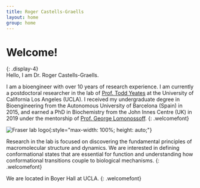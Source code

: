 ```yaml
---
title: Roger Castells-Graells
layout: home
group: home
---
```


# Welcome!
{: .display-4}
<br>
Hello, I am Dr. Roger Castells-Graells.

I am a bioengineer with over 10 years of research experience. I am currently a postdoctoral researcher in the lab of [Prof. Todd Yeates](https://yeateslab.mbi.ucla.edu) at the University of California Los Angeles (UCLA). I received my undergraduate degree in Bioengineering from the Autonomous University of Barcelona (Spain) in 2015, and earned a PhD in Biochemistry from the John Innes Centre (UK) in 2019 under the mentorship of [Prof. George Lomonossoff](https://www.jic.ac.uk/people/george-lomonosoff/).
{: .welcomefont}

![Fraser lab logo](static/img/logo/jf_retreat_logo.svg){:style="max-width: 100%; height: auto;"}

Research in the lab is focused on discovering the fundamental principles of macromolecular structure and dynamics.  We are interested in defining conformational states that are essential for function and understanding how conformational transitions couple to biological mechanisms.
{: .welcomefont}

We are located in Boyer Hall at UCLA.
{: .welcomefont}
